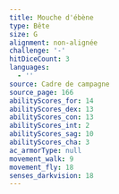 ```yaml
---
title: Mouche d'ébène
type: Bête
size: G
alignment: non-alignée
challenge: '-'
hitDiceCount: 3
languages:
  - ''
source: Cadre de campagne
source_page: 166
abilityScores_for: 14
abilityScores_dex: 13
abilityScores_con: 13
abilityScores_int: 2
abilityScores_sag: 10
abilityScores_cha: 3
ac_armorType: null
movement_walk: 9
movement_fly: 18
senses_darkvision: 18
---
```



